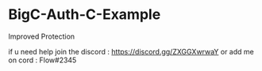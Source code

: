 # BigC-Auth-C-Example
Improved Protection 

if u need help join the discord : https://discord.gg/ZXGGXwrwaY or add me on cord : Flow#2345
